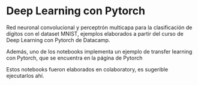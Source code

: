 # Deep Learning con Pytorch
Red neuronal convolucional y perceptrón multicapa para la clasificación de dígitos con el dataset MNIST, 
ejemplos elaborados a partir del curso de Deep Learning con Pytorch de Datacamp.

Además, uno de los notebooks implementa un ejemplo de transfer learning con Pytorch, que se encuentra en la página de Pytorch

Estos notebooks fueron elaborados en colaboratory, es sugerible ejecutarlos ahí.
